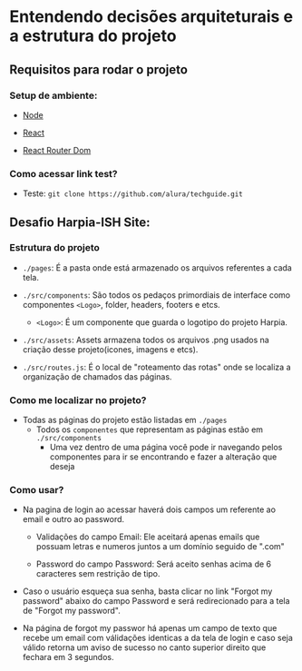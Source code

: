 # Entendendo decisões arquiteturais e a estrutura do projeto

## Requisitos para rodar o projeto

### Setup de ambiente:

- [Node](https://nodejs.org/en)
  
- [React](https://react.dev/learn)

- [React Router Dom](https://github.com/remix-run/react-router#readme)

### Como acessar link test?

- Teste: `git clone https://github.com/alura/techguide.git`


## Desafio Harpia-ISH Site:

### Estrutura do projeto

- `./pages`: É a pasta onde está armazenado os arquivos referentes a cada tela.
- `./src/components`: São todos os pedaços primordiais de interface como componentes `<Logo>`, folder, headers, footers e etcs. 
  - `<Logo>`: É um componente que guarda o logotipo do projeto Harpia. 
 
   
- `./src/assets`: Assets armazena todos os arquivos .png usados na criação desse projeto(icones, imagens e etcs).
- `./src/routes.js`: É o local de "roteamento das rotas" onde se localiza a organização de chamados das páginas.

### Como me localizar no projeto?

- Todas as páginas do projeto estão listadas em `./pages`
  - Todos os `componentes` que representam as páginas estão em `./src/components`
    - Uma vez dentro de uma página você pode ir navegando pelos componentes para ir se encontrando e fazer a alteração que deseja


### Como usar?

- Na pagina de login ao acessar haverá dois campos um referente ao email e outro ao password.

    - Validações do campo Email: Ele aceitará apenas emails que possuam letras e numeros juntos a um domínio seguido de ".com"

    - Password do campo Password: Será aceito senhas acima de 6 caracteres sem restrição de tipo.

- Caso o usuário esqueça sua senha, basta clicar no link "Forgot my password" abaixo do campo Password e será redirecionado para a tela de "Forgot my password".

- Na página de forgot my passwor há apenas um campo de texto que recebe um email com válidações identicas a da tela de login e caso seja válido retorna um aviso de sucesso no canto superior direito que fechara em 3 segundos.

